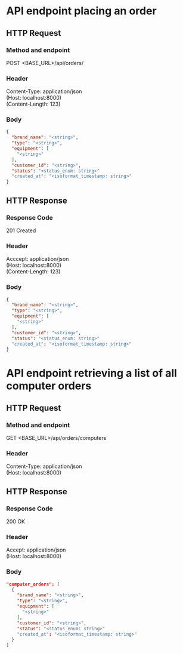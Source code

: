 # API endpoint placing an order
## HTTP Request
### Method and endpoint
POST <BASE_URL>/api/orders/
### Header
Content-Type: application/json  
(Host: localhost:8000)  
(Content-Length: 123)
### Body
```json
{  
  "brand_name": "<string>",  
  "type": "<string>",  
  "equipment": [
    "<string>"
  ],
  "customer_id": "<string>",
  "status": "<status_enum: string>"
  "created_at": "<isoformat_timestamp: string>"
}
```
## HTTP Response
### Response Code
201 Created 
### Header
Acccept: application/json  
(Host: localhost:8000)  
(Content-Length: 123)
### Body
```json
{
  "brand_name": "<string>",  
  "type": "<string>",  
  "equipment": [
    "<string>"
  ],
  "customer_id": "<string>",
  "status": "<status_enum: string>"
  "created_at": "<isoformat_timestamp: string>"
}
```

# API endpoint retrieving a list of all computer orders
## HTTP Request
### Method and endpoint
GET <BASE_URL>/api/orders/computers
### Header
Content-Type: application/json  
(Host: localhost:8000)

## HTTP Response 
### Response Code
200 OK
### Header
Accept: application/json  
(Host: localhost:8000)
### Body
```json
"computer_orders": [
  {
    "brand_name": "<string>",  
    "type": "<string>",  
    "equipment": [
      "<string>"
    ],
    "customer_id": "<string>",
    "status": "<status_enum: string>"
    "created_at": "<isoformat_timestamp: string>"
  }
]
```
